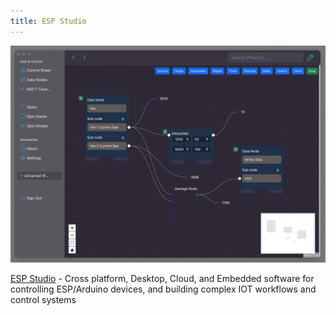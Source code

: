 ```yaml
---
title: ESP Studio
---
```


![ESP Studio](../../../../assets/showcase-images/esp-studio.png)

[ESP Studio](https://github.com/torabian/esp-studio) - Cross platform, Desktop,
Cloud, and Embedded software for controlling ESP/Arduino devices, and building
complex IOT workflows and control systems
